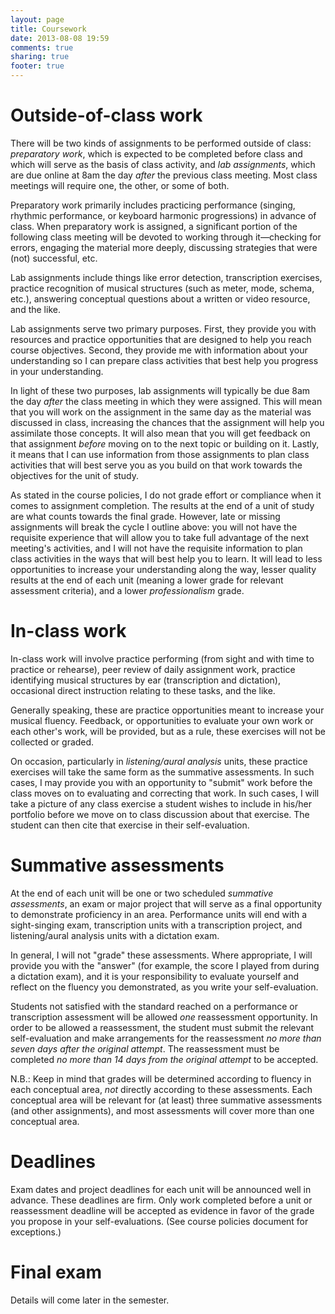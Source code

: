 ```yaml
---
layout: page
title: Coursework
date: 2013-08-08 19:59
comments: true
sharing: true
footer: true
---
```


# Outside-of-class work #

There will be two kinds of assignments to be performed outside of class: *preparatory work*, which is expected to be completed before class and which will serve as the basis of class activity, and *lab assignments*, which are due online at 8am the day *after* the previous class meeting. Most class meetings will require one, the other, or some of both.

Preparatory work primarily includes practicing performance (singing, rhythmic performance, or keyboard harmonic progressions) in advance of class. When preparatory work is assigned, a significant portion of the following class meeting will be devoted to working through it—checking for errors, engaging the material more deeply, discussing strategies that were (not) successful, etc. 

Lab assignments include things like error detection, transcription exercises, practice recognition of musical structures (such as meter, mode, schema, etc.), answering conceptual questions about a written or video resource, and the like. 

Lab assignments serve two primary purposes. First, they provide you with resources and practice opportunities that are designed to help you reach course objectives. Second, they provide me with information about your understanding so I can prepare class activities that best help you progress in your understanding. 

In light of these two purposes, lab assignments will typically be due 8am the day *after* the class meeting in which they were assigned. This will mean that you will work on the assignment in the same day as the material was discussed in class, increasing the chances that the assignment will help you assimilate those concepts. It will also mean that you will get feedback on that assignment *before* moving on to the next topic or building on it. Lastly, it means that I can use information from those assignments to plan class activities that will best serve you as you build on that work towards the objectives for the unit of study.

As stated in the course policies, I do not grade effort or compliance when it comes to assignment completion. The results at the end of a unit of study are what counts towards the final grade. However, late or missing assignments will break the cycle I outline above: you will not have the requisite experience that will allow you to take full advantage of the next meeting's activities, and I will not have the requisite information to plan class activities in the ways that will best help you to learn. It will lead to less opportunities to increase your understanding along the way, lesser quality results at the end of each unit (meaning a lower grade for relevant assessment criteria), and a lower *professionalism* grade.


# In-class work #

In-class work will involve practice performing (from sight and with time to practice or rehearse), peer review of daily assignment work, practice identifying musical structures by ear (transcription and dictation), occasional direct instruction relating to these tasks, and the like.

Generally speaking, these are practice opportunities meant to increase your musical fluency. Feedback, or opportunities to evaluate your own work or each other's work, will be provided, but as a rule, these exercises will not be collected or graded. 

On occasion, particularly in *listening/aural analysis* units, these practice exercises will take the same form as the summative assessments. In such cases, I may provide you with an opportunity to "submit" work before the class moves on to evaluating and correcting that work. In such cases, I will take a picture of any class exercise a student wishes to include in his/her portfolio before we move on to class discussion about that exercise. The student can then cite that exercise in their self-evaluation.


# Summative assessments #

At the end of each unit will be one or two scheduled *summative assessments*, an exam or major project that will serve as a final opportunity to demonstrate proficiency in an area. Performance units will end with a sight-singing exam, transcription units with a transcription project, and listening/aural analysis units with a dictation exam. 

In general, I will not "grade" these assessments. Where appropriate, I will provide you with the "answer" (for example, the score I played from during a dictation exam), and it is your responsibility to evaluate yourself and reflect on the fluency you demonstrated, as you write your self-evaluation.

Students not satisfied with the standard reached on a performance or transcription assessment will be allowed *one* reassessment opportunity. In order to be allowed a reassessment, the student must submit the relevant self-evaluation and make arrangements for the reassessment *no more than seven days after the original attempt*. The reassessment must be completed *no more than 14 days from the original attempt* to be accepted. 

N.B.: Keep in mind that grades will be determined according to fluency in each conceptual area, *not* directly according to these assessments. Each conceptual area will be relevant for (at least) three summative assessments (and other assignments), and most assessments will cover more than one conceptual area.


# Deadlines #

Exam dates and project deadlines for each unit will be announced well in advance. These deadlines are firm. Only work completed before a unit or reassessment deadline will be accepted as evidence in favor of the grade you propose in your self-evaluations. (See course policies document for exceptions.)

# Final exam #

Details will come later in the semester. 
